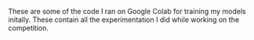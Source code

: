 These are some of the code I ran on Google Colab for training my models initally. These contain all the experimentation I did while working on the competition.
